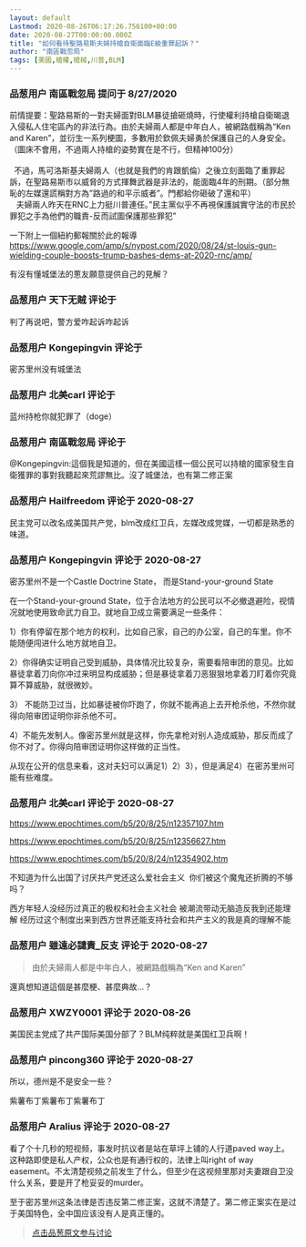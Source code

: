 ```yaml
---
layout: default
Lastmod: 2020-08-26T06:17:26.756100+00:00
date: 2020-08-27T00:00:00.000Z
title: "如何看待聖路易斯夫婦持槍自衛面臨E級重罪起訴？"
author: "南區戰忽局"
tags: [美國,槍權,槍械,川普,BLM]
---
```



### 品葱用户 **南區戰忽局** 提问于 8/27/2020
    
前情提要：聖路易斯的一對夫婦面對BLM暴徒搶砸燒時，行使權利持槍自衛暍退入侵私人住宅區內的非法行為。由於夫婦兩人都是中年白人，被網路戲稱為“Ken and Karen”，並衍生一系列梗圖，多數用於欽佩夫婦勇於保護自己的人身安全。  
（圖床不會用，不過兩人持槍的姿勢實在是不行，但精神100分）  
    
  不過，馬可洛斯基夫婦兩人（也就是我們的肯跟凱倫）之後立刻面臨了重罪起訴，在聖路易斯市以威脅的方式揮舞武器是非法的，能面臨4年的刑期。（部分無恥的左媒還謊稱對方為”路過的和平示威者”。門都給你砸破了還和平）  
   夫婦兩人昨天在RNC上力挺川普連任。”民主黨似乎不再視保護誠實守法的市民於罪犯之手為他們的職責-反而試圖保護那些罪犯”  
  
一下附上一個紐約郵報關於此的報導  
https://www.google.com/amp/s/nypost.com/2020/08/24/st-louis-gun-wielding-couple-boosts-trump-bashes-dems-at-2020-rnc/amp/  
  
有沒有懂城堡法的蔥友願意提供自己的見解？
    
                

### 品葱用户 **天下无贼** 评论于 
        
判了再说吧，警方爱咋起诉咋起诉
        
                

### 品葱用户 **Kongepingvin** 评论于 
        
密苏里州没有城堡法
        
                

### 品葱用户 **北美carl** 评论于 
        
蓝州持枪你就犯罪了（doge）
        
                

### 品葱用户 **南區戰忽局** 评论于 
        
@Kongepingvin:這個我是知道的，但在美國這樣一個公民可以持槍的國家發生自衛獲罪的事對我聽起來荒謬無比。沒了城堡法，也有第二修正案
        
                

### 品葱用户 **Hailfreedom** 评论于 2020-08-27
        
民主党可以改名成美国共产党，blm改成红卫兵，左媒改成党媒，一切都是熟悉的味道。
        
                

### 品葱用户 **Kongepingvin** 评论于 2020-08-27
        
密苏里州不是一个Castle Doctrine State， 而是Stand-your-ground State  
  
  
在一个Stand-your-ground State，位于合法地方的公民可以不必撤退避险，视情况就地使用致命武力自卫。就地自卫成立需要满足一些条件：  
  
1）你有停留在那个地方的权利，比如自己家，自己的办公室，自己的车里。你不能随便闯进什么地方就地自卫。  
  
2）你得确实证明自己受到威胁，具体情况比较复杂，需要看陪审团的意见。比如暴徒拿着刀向你冲过来明显构成威胁；但是暴徒拿着刀恶狠狠地拿着刀盯着你究竟算不算威胁，就很微妙。  
  
3） 不能防卫过当，比如暴徒被你吓跑了，你就不能再追上去开枪杀他，不然你就得向陪审团证明你非杀他不可。  
  
4）不能先发制人。像密苏里州就是这样，你先拿枪对别人造成威胁，那反而成了你不对了。你得向陪审团证明你这样做的正当性。  
  
  
从现在公开的信息来看，这对夫妇可以满足1）2）3），但是满足4）在密苏里州可能有些难度。
        
                

### 品葱用户 **北美carl** 评论于 2020-08-27
        
https://www.epochtimes.com/b5/20/8/25/n12357107.htm  
  
https://www.epochtimes.com/b5/20/8/25/n12356627.htm  
  
https://www.epochtimes.com/b5/20/8/24/n12354902.htm  
  
不知道为什么出国了讨厌共产党还这么爱社会主义  你们被这个魔鬼还折腾的不够吗？  
  
西方年轻人没经历过真正的极权和社会主义社会 被潮流带动无脑造反我到还能理解 经历过这个制度出来到西方世界还能支持社会和共产主义的我是真的理解不能
        
                

### 品葱用户 **雖遠必譴責_反支** 评论于 2020-08-27
        
> 由於夫婦兩人都是中年白人，被網路戲稱為“Ken and Karen”

  
  
  
還真想知道這個是甚麼梗、甚麼典故…？
        
                

### 品葱用户 **XWZY0001** 评论于 2020-08-26
        
美国民主党成了共产国际美国分部了？BLM纯粹就是美国红卫兵啊！
        
                

### 品葱用户 **pincong360** 评论于 2020-08-27
        
所以，德州是不是安全一些？  
  
紫薯布丁紫薯布丁紫薯布丁
        
                

### 品葱用户 **Aralius** 评论于 2020-08-27
        
看了个十几秒的短视频，事发时抗议者是站在草坪上铺的人行道paved way上。这种路即使是私人产权，公众也是有通行权的，法律上叫right of way easement。不太清楚视频之前发生了什么，但至少在这视频里那对夫妻跟自卫没什么关系，要是开了枪妥妥的murder。  
  
至于密苏里州这条法律是否违反第二修正案，这就不清楚了。第二修正案实在是过于美国特色，全中国应该没有人是真正懂的。
        
                





> [点击品葱原文参与讨论](https://pincong.rocks/question/30278)

